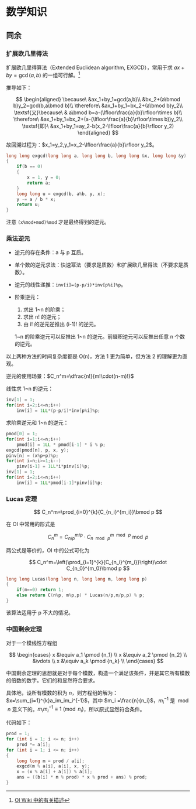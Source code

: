 # 数学知识
## 同余
### 扩展欧几里得法
扩展欧几里得算法（Extended Euclidean algorithm, EXGCD），常用于求 $ax+by=\gcd(a,b)$ 的一组可行解。[^note1]

[^note1]: [OI Wiki 中的有关描述](https://oi-wiki.org/math/number-theory/gcd/#_7)

推导如下：

$$
\begin{aligned}
\because\ &ax_1+by_1=gcd(a,b)\\
&bx_2+(a\bmod b)y_2=gcd(b,a\bmod b)\\
\therefore\ &ax_1+by_1=bx_2+(a\bmod b)y_2\\
\textsf{又}\because\ & a\bmod b=a-(\lfloor\frac{a}{b}\rfloor\times b)\\
\therefore\ &ax_1+by_1=bx_2+(a-(\lfloor\frac{a}{b}\rfloor\times b))y_2\\
\textsf{即}\ &ax_1+by_1=ay_2-b(x_2-\lfloor\frac{a}{b}\rfloor y_2)
\end{aligned}
$$

故回溯过程为：$x_1=y_2,y_1=x_2-\lfloor\frac{a}{b}\rfloor y_2$。

```cpp
long long exgcd(long long a, long long b, long long &x, long long &y)
{
	if(b == 0)
	{
		x = 1, y = 0;
		return a;
	}
	long long u = exgcd(b, a%b, y, x);
	y -= a / b * x;
	return u;
}
```

注意 `(x%mod+mod)%mod` 才是最终得到的逆元。

### 乘法逆元

- 逆元的存在条件：a 与 p 互质。
- 单个数的逆元求法：快速幂法（要求是质数）和扩展欧几里得法（不要求是质数）。
- 逆元的线性递推：`inv[i]=(p-p/i)*inv[p%i]%p`。
- 阶乘逆元：
	1. 求出 1~n 的阶乘；
	2. 求出 n! 的逆元；
	3. 由 i! 的逆元逆推出 (i-1)! 的逆元。
	
	1~n 的阶乘逆元可以反推出 1~n 的逆元。前缀积逆元可以反推出任意 n 个数的逆元。

以上两种方法的时间复杂度都是 O(n)，方法 1 更为简单，但方法 2 的理解更为直观。

逆元的使用场景：$C_n^m=\dfrac{n!}{m!\cdot(n-m)!}$

线性求 1~n 的逆元：

```cpp
inv[1] = 1;
for(int i=2;i<=n;i++)
	inv[i] = 1LL*(p-p/i)*inv[p%i]%p;
```

求阶乘逆元和 1~n 的逆元：
```cpp
pmod[0] = 1;
for(int i=1;i<=n;i++)
	pmod[i] = 1LL * pmod[i-1] * i % p;
exgcd(pmod[n], p, x, y);
pinv[n] = (x%p+p)%p;
for(int i=n;i>=1;i--)
	pinv[i-1] = 1LL*i*pinv[i]%p;
inv[1] = 1;
for(int i=2;i<=n;i++)
	inv[i] = 1LL*pmod[i-1]*pinv[i]%p;
```

### Lucas 定理

$$
C_n^m=\prod_{i=0}^{k}{C_{n_i}^{m_i}}\bmod p
$$

在 OI 中常用的形式是

$$
C_n^m=C_{n/p}^{m/p}\cdot C_{n\ \bmod\ p}^{m\ \bmod\ p}\bmod p
$$

两公式是等价的，OI 中的公式可化为

$$
C_n^m=\left(\prod_{i=1}^{k}{C_{n_i}^{m_i}}\right)\cdot C_{n_0}^{m_0}\bmod p
$$

```cpp
long long Lucas(long long n, long long m, long long p)
{
    if(m==0) return 1;
    else return C(n%p, m%p,p) * Lucas(n/p,m/p,p) % p;
}
```

该算法适用于 p 不大的情况。

### 中国剩余定理
对于一个模线性方程组

$$
 \begin{cases} x &\equiv a_1 \pmod {n_1} \\ x &\equiv a_2 \pmod {n_2} \\ &\vdots \\ x &\equiv a_k \pmod {n_k} \\ \end{cases} 
$$

中国剩余定理的思想就是对于每个模数，构造一个满足该条件，并是其它所有模数的倍数的数字。它们的和显然符合要求。

具体地，设所有模数的积为 $n$，则方程组的解为：$x=\sum_{i=1}^{k}a_im_im_i^{-1}$，其中 $m_i =\frac{n}{n_i}$，$m_i^{-1}$ 是 $\bmod{n}$ 意义下的。$m_im_i^{-1}\equiv1\pmod{n_i}$，所以原式显然符合条件。

代码如下：

```cpp
prod = 1;
for (int i = 1; i <= n; i++)
	prod *= a[i];
for (int i = 1; i <= n; i++)
{
	long long m = prod / a[i];
	exgcd(m % a[i], a[i], x, y);
	x = (x % a[i] + a[i]) % a[i];
	ans = ((b[i] * m % prod) * x % prod + ans) % prod;
}
```